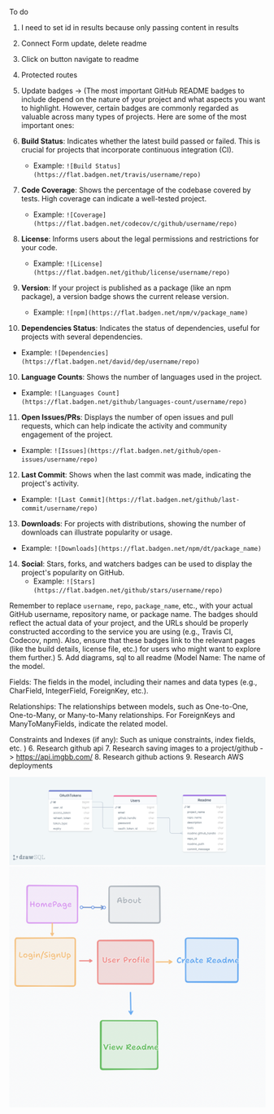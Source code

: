To do
1. I need to set id in results because only passing content in results
1. Connect Form update, delete readme
2. Click on button navigate to readme
3. Protected routes
4. Update badges -> (The most important GitHub README badges to include depend on the nature of your project and what aspects you want to highlight. However, certain badges are commonly regarded as valuable across many types of projects. Here are some of the most important ones:

5. **Build Status**: Indicates whether the latest build passed or failed. This is crucial for projects that incorporate continuous integration (CI).
   - Example: `![Build Status](https://flat.badgen.net/travis/username/repo)`

6. **Code Coverage**: Shows the percentage of the codebase covered by tests. High coverage can indicate a well-tested project.
   - Example: `![Coverage](https://flat.badgen.net/codecov/c/github/username/repo)`

7. **License**: Informs users about the legal permissions and restrictions for your code.
   - Example: `![License](https://flat.badgen.net/github/license/username/repo)`

8. **Version**: If your project is published as a package (like an npm package), a version badge shows the current release version.
   - Example: `![npm](https://flat.badgen.net/npm/v/package_name)`

9.  **Dependencies Status**: Indicates the status of dependencies, useful for projects with several dependencies.
   - Example: `![Dependencies](https://flat.badgen.net/david/dep/username/repo)`

10. **Language Counts**: Shows the number of languages used in the project.
   - Example: `![Languages Count](https://flat.badgen.net/github/languages-count/username/repo)`

11. **Open Issues/PRs**: Displays the number of open issues and pull requests, which can help indicate the activity and community engagement of the project.
   - Example: `![Issues](https://flat.badgen.net/github/open-issues/username/repo)`

12. **Last Commit**: Shows when the last commit was made, indicating the project's activity.
   - Example: `![Last Commit](https://flat.badgen.net/github/last-commit/username/repo)`

13. **Downloads**: For projects with distributions, showing the number of downloads can illustrate popularity or usage.
   - Example: `![Downloads](https://flat.badgen.net/npm/dt/package_name)`

14. **Social**: Stars, forks, and watchers badges can be used to display the project's popularity on GitHub.
    - Example: `![Stars](https://flat.badgen.net/github/stars/username/repo)`

Remember to replace `username`, `repo`, `package_name`, etc., with your actual GitHub username, repository name, or package name. The badges should reflect the actual data of your project, and the URLs should be properly constructed according to the service you are using (e.g., Travis CI, Codecov, npm). Also, ensure that these badges link to the relevant pages (like the build details, license file, etc.) for users who might want to explore them further.)
5. Add diagrams, sql to all readme (Model Name: The name of the model.

Fields: The fields in the model, including their names and data types (e.g., CharField, IntegerField, ForeignKey, etc.).

Relationships: The relationships between models, such as One-to-One, One-to-Many, or Many-to-Many relationships. For ForeignKeys and ManyToManyFields, indicate the related model.

Constraints and Indexes (if any): Such as unique constraints, index fields, etc.
)
6. Research github api
7. Research saving images to a project/github -> https://api.imgbb.com/
8. Research github actions
9.  Research AWS deployments

![Example Image](readme_data.png)
![Example Image](pages.png)
